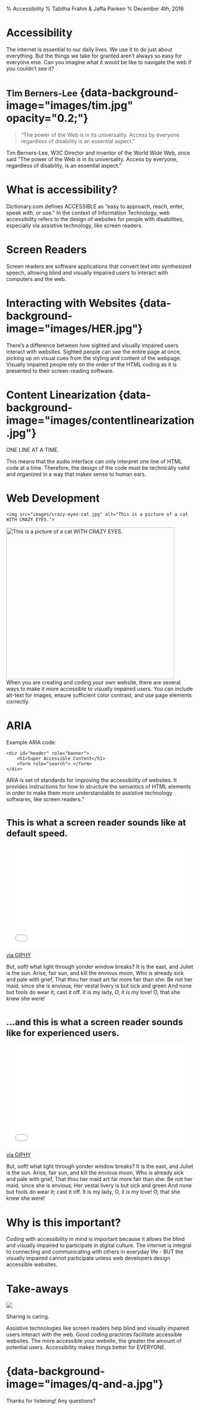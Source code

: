 % Accessibility
% Tabitha Frahm & Jaffa Panken
% December 4th, 2016

<!---My name is Tabitha 
And My name is Jaffa 
And today we are going to talk to you about Accessibility.--->

# Accessibility

<aside class="notes">
The internet is essential to our daily lives. We use it to do just about everything. 
But the things we take for granted aren’t always so easy for everyone else. 
Can you imagine what it would be like to navigate the web if you couldn’t see it?
</aside>

# <small>Tim Berners-Lee</small> {data-background-image="images/tim.jpg" opacity="0.2;"}
<blockquote>
“The power of the Web is in its universality. Access by everyone regardless of disability is an essential aspect.”
</blockquote>

<aside class="notes">
Tim Berners-Lee, W3C Director and inventor of the World Wide Web, once said
"The power of the Web is in its universality. Access by everyone, regardless of disability, is an essential aspect.”
</aside>

# What is accessibility?

<aside class="notes">
Dictionary.com defines ACCESSIBLE as “easy to approach, reach, enter, speak with,
or use.” In the context of Information Technology, web accessibility refers to the
design of websites for people with disabilities, especially via assistive technology, like screen readers.
</aside>

# Screen Readers

<aside class="notes">
Screen readers are software applications that convert text into synthesized speech,
allowing blind and visually impaired users to interact with computers and the web.
</aside>

# Interacting with Websites {data-background-image="images/HER.jpg"}

<aside class="notes">
There’s a difference between how sighted and visually impaired users interact with
websites. Sighted people can see the entire page at once, picking up on visual cues
from the styling and content of the webpage. Visually impaired people rely on the 
order of the HTML coding as it is presented to their screen-reading software.
</aside>


# Content Linearization {data-background-image="images/contentlinearization.jpg"}
ONE
LINE
AT
A
TIME.

<aside class="notes">
This means that the audio interface can only interpret one line of HTML code at a time.
Therefore, the design of the code must be technically valid and organized in a way that makes sense to human ears.
</aside>

# Web Development

```
<img src="images/crazy-eyes-cat.jpg" alt="This is a picture of a cat WITH CRAZY EYES.">
```

<img src="images/crazy-eyes-cat.jpg" alt="This is a picture of a cat WITH CRAZY EYES." style ="height:405px;width:450px">

<aside class="notes">
When you are creating and coding your own website, there are several ways to make
it more accessible to visually impaired users. You can include alt-text for images, 
ensure sufficient color contrast, and use page elements correctly.
</aside>

# ARIA

Example ARIA code:

```
<div id="header" role="banner">
    <h1>Super Accessible Content</h1>
    <form role="search"> </form>
</div>
```

<aside class="notes">
ARIA is set of standards for improving the accessibility of websites. It provides
instructions for how to structure the semantics of HTML elements in order to make
them more understandable to assistive technology softwares, like screen readers.”
</aside>

# <small>This is what a screen reader sounds like at default speed.</small> 

<iframe src="//giphy.com/embed/SqljaSrtrNoOY" width="480" height="270" frameBorder="0" class="giphy-embed" allowFullScreen></iframe><p><a href="http://giphy.com/gifs/animated-leonardo-dicaprio-SqljaSrtrNoOY">via GIPHY</a></p>

<aside class="notes">
But, soft! what light through yonder window breaks?
It is the east, and Juliet is the sun.
Arise, fair sun, and kill the envious moon,
Who is already sick and pale with grief,
That thou her maid art far more fair than she:
Be not her maid, since she is envious;
Her vestal livery is but sick and green
And none but fools do wear it; cast it off.
It is my lady, O, it is my love!
O, that she knew she were!
</aside>

#  <small>...and this is what a screen reader sounds like for experienced users.</small> 

<iframe src="//giphy.com/embed/2XOrU3nAlnSo0" width="480" height="270" frameBorder="0" class="giphy-embed" allowFullScreen></iframe><p><a href="http://giphy.com/gifs/animated-leonardo-dicaprio-2XOrU3nAlnSo0">via GIPHY</a></p>

<aside class="notes">
But, soft! what light through yonder window breaks?
It is the east, and Juliet is the sun.
Arise, fair sun, and kill the envious moon,
Who is already sick and pale with grief,
That thou her maid art far more fair than she:
Be not her maid, since she is envious;
Her vestal livery is but sick and green
And none but fools do wear it; cast it off.
It is my lady, O, it is my love!
O, that she knew she were!
</aside>

# Why is this important?

<aside class="notes">
Coding with accessibility in mind is important because it allows the blind and 
visually impaired to participate in digital culture. The internet is integral to 
connecting and communicating with others in everyday life - BUT the visually 
impaired cannot participate unless web developers design accessible websites.
</aside>

# Take-aways

<img src="images/take-away.jpg">

Sharing is caring.

<aside class="notes">
Assistive technologies like screen readers help blind and visually impaired users interact with the web.
Good coding practices facilitate accessible websites.
The more accessible your website, the greater the amount of potential users.
Accessibility makes things better for EVERYONE.
</aside>

# {data-background-image="images/q-and-a.jpg"}

<aside class="notes">
Thanks for listening! Any questions?
</aside>